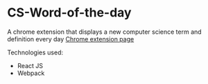 # CS-Word-of-the-day
A chrome extension that displays a new computer science term and definition every day
[Chrome extension page](https://chrome.google.com/webstore/detail/cs-word-of-the-day/ghlbijigmaodkhkamefjmefahjnpckjo?hl=en&authuser=0)

Technologies used:
- React JS
- Webpack
